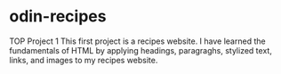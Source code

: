 # odin-recipes
TOP Project 1
This first project is a recipes website. I have learned the fundamentals of HTML by applying headings, paragraghs, stylized text, links, and images to my recipes website.